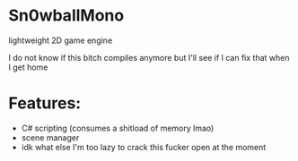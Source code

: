 # Sn0wballMono
lightweight 2D game engine

I do not know if this bitch compiles anymore but I'll see if I can fix that when I get home

# Features:
* C# scripting (consumes a shitload of memory lmao)
* scene manager
* idk what else I'm too lazy to crack this fucker open at the moment
